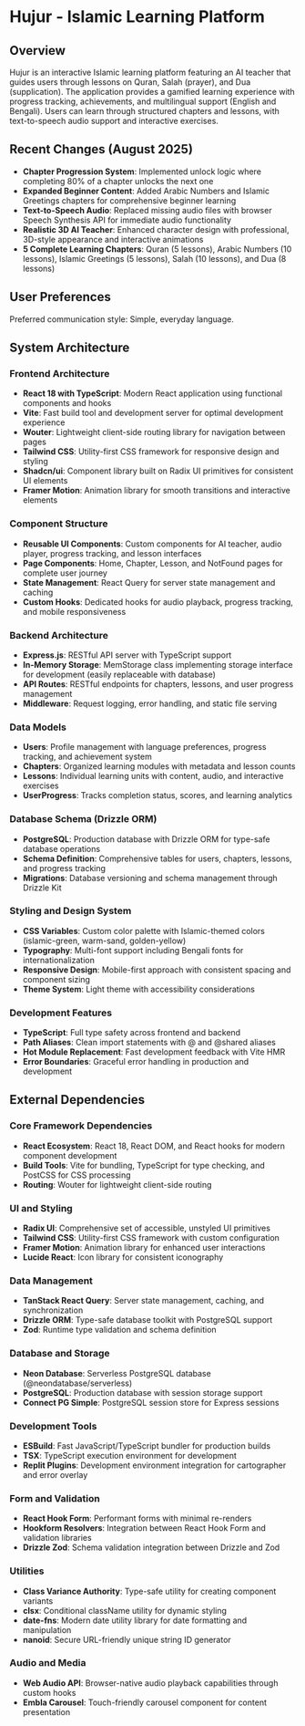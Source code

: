 # Hujur - Islamic Learning Platform

## Overview

Hujur is an interactive Islamic learning platform featuring an AI teacher that guides users through lessons on Quran, Salah (prayer), and Dua (supplication). The application provides a gamified learning experience with progress tracking, achievements, and multilingual support (English and Bengali). Users can learn through structured chapters and lessons, with text-to-speech audio support and interactive exercises.

## Recent Changes (August 2025)

- **Chapter Progression System**: Implemented unlock logic where completing 80% of a chapter unlocks the next one
- **Expanded Beginner Content**: Added Arabic Numbers and Islamic Greetings chapters for comprehensive beginner learning
- **Text-to-Speech Audio**: Replaced missing audio files with browser Speech Synthesis API for immediate audio functionality
- **Realistic 3D AI Teacher**: Enhanced character design with professional, 3D-style appearance and interactive animations
- **5 Complete Learning Chapters**: Quran (5 lessons), Arabic Numbers (10 lessons), Islamic Greetings (5 lessons), Salah (10 lessons), and Dua (8 lessons)

## User Preferences

Preferred communication style: Simple, everyday language.

## System Architecture

### Frontend Architecture
- **React 18 with TypeScript**: Modern React application using functional components and hooks
- **Vite**: Fast build tool and development server for optimal development experience
- **Wouter**: Lightweight client-side routing library for navigation between pages
- **Tailwind CSS**: Utility-first CSS framework for responsive design and styling
- **Shadcn/ui**: Component library built on Radix UI primitives for consistent UI elements
- **Framer Motion**: Animation library for smooth transitions and interactive elements

### Component Structure
- **Reusable UI Components**: Custom components for AI teacher, audio player, progress tracking, and lesson interfaces
- **Page Components**: Home, Chapter, Lesson, and NotFound pages for complete user journey
- **State Management**: React Query for server state management and caching
- **Custom Hooks**: Dedicated hooks for audio playback, progress tracking, and mobile responsiveness

### Backend Architecture
- **Express.js**: RESTful API server with TypeScript support
- **In-Memory Storage**: MemStorage class implementing storage interface for development (easily replaceable with database)
- **API Routes**: RESTful endpoints for chapters, lessons, and user progress management
- **Middleware**: Request logging, error handling, and static file serving

### Data Models
- **Users**: Profile management with language preferences, progress tracking, and achievement system
- **Chapters**: Organized learning modules with metadata and lesson counts
- **Lessons**: Individual learning units with content, audio, and interactive exercises
- **UserProgress**: Tracks completion status, scores, and learning analytics

### Database Schema (Drizzle ORM)
- **PostgreSQL**: Production database with Drizzle ORM for type-safe database operations
- **Schema Definition**: Comprehensive tables for users, chapters, lessons, and progress tracking
- **Migrations**: Database versioning and schema management through Drizzle Kit

### Styling and Design System
- **CSS Variables**: Custom color palette with Islamic-themed colors (islamic-green, warm-sand, golden-yellow)
- **Typography**: Multi-font support including Bengali fonts for internationalization
- **Responsive Design**: Mobile-first approach with consistent spacing and component sizing
- **Theme System**: Light theme with accessibility considerations

### Development Features
- **TypeScript**: Full type safety across frontend and backend
- **Path Aliases**: Clean import statements with @ and @shared aliases
- **Hot Module Replacement**: Fast development feedback with Vite HMR
- **Error Boundaries**: Graceful error handling in production and development

## External Dependencies

### Core Framework Dependencies
- **React Ecosystem**: React 18, React DOM, and React hooks for modern component development
- **Build Tools**: Vite for bundling, TypeScript for type checking, and PostCSS for CSS processing
- **Routing**: Wouter for lightweight client-side routing

### UI and Styling
- **Radix UI**: Comprehensive set of accessible, unstyled UI primitives
- **Tailwind CSS**: Utility-first CSS framework with custom configuration
- **Framer Motion**: Animation library for enhanced user interactions
- **Lucide React**: Icon library for consistent iconography

### Data Management
- **TanStack React Query**: Server state management, caching, and synchronization
- **Drizzle ORM**: Type-safe database toolkit with PostgreSQL support
- **Zod**: Runtime type validation and schema definition

### Database and Storage
- **Neon Database**: Serverless PostgreSQL database (@neondatabase/serverless)
- **PostgreSQL**: Production database with session storage support
- **Connect PG Simple**: PostgreSQL session store for Express sessions

### Development Tools
- **ESBuild**: Fast JavaScript/TypeScript bundler for production builds
- **TSX**: TypeScript execution environment for development
- **Replit Plugins**: Development environment integration for cartographer and error overlay

### Form and Validation
- **React Hook Form**: Performant forms with minimal re-renders
- **Hookform Resolvers**: Integration between React Hook Form and validation libraries
- **Drizzle Zod**: Schema validation integration between Drizzle and Zod

### Utilities
- **Class Variance Authority**: Type-safe utility for creating component variants
- **clsx**: Conditional className utility for dynamic styling
- **date-fns**: Modern date utility library for date formatting and manipulation
- **nanoid**: Secure URL-friendly unique string ID generator

### Audio and Media
- **Web Audio API**: Browser-native audio playback capabilities through custom hooks
- **Embla Carousel**: Touch-friendly carousel component for content presentation